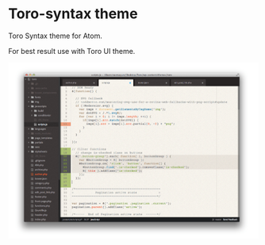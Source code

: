 # Toro-syntax theme

Toro Syntax theme for Atom.

For best result use with Toro UI theme.

![A screenshot of your theme](https://raw.githubusercontent.com/Jursdotme/Atom-Toro-Syntax/master/screenshot.png)
